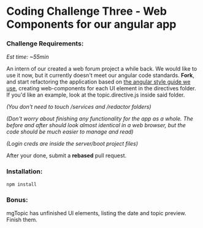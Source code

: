 Coding Challenge Three - Web Components for our angular app
====

### Challenge Requirements:

_Est time: ~55min_

An intern of our created a web forum project a while back. We would like to use it now, but it currently doesn't meet our angular code standards. __Fork__, and start refactoring the application based on [the angular style guide we use](https://github.com/johnpapa/angular-styleguide/blob/master/a1/README.md), creating web-components for each UI element in the directives folder. If you'd like an example, look at the topic.directive.js inside said folder.

_(You don't need to touch /services and /redactor folders)_

_(Don't worry about finishing any functionality for the app as a whole. The before and after should look almost identical in a web browser, but the code should be much easier to manage and read)_

_(Login creds are inside the server/boot project files)_

After your done, submit a __rebased__ pull request.



### Installation:

```
npm install
```

### Bonus:

mgTopic has unfinished UI elements, listing the date and topic preview. Finish them.



